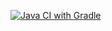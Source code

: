 [![Java CI with Gradle](https://github.com/Dmitrii-Q/JavaGradleSelenide_04/actions/workflows/gradle.yml/badge.svg)](https://github.com/Dmitrii-Q/JavaGradleSelenide_04/actions/workflows/gradle.yml)